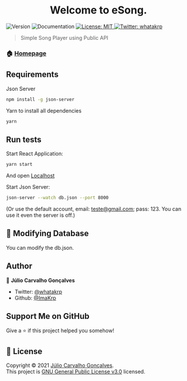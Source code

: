 <h1 align="center">Welcome to eSong. </h1>
<p>
  <img alt="Version" src="https://img.shields.io/badge/version-0.1-blue.svg?cacheSeconds=2592000" />
  
  <a target="_blank">
    <img alt="Documentation" src="https://img.shields.io/badge/documentation-yes-brightgreen.svg" />
  </a>
  <a href="https://choosealicense.com/licenses/mit/" target="_blank">
    <img alt="License: MIT" src="https://img.shields.io/badge/License-MIT-yellow.svg" />
  </a>
  <a href="https://twitter.com/whatakrp" target="_blank">
    <img alt="Twitter: whatakrp" src="https://img.shields.io/twitter/follow/whatakrp.svg?style=social" />
  </a>
</p>

> Simple Song Player using Public API

### 🏠 [Homepage](https://github.com/ImaKrp/eSong---Electron-React)

## Requirements

Json Server

```sh
npm install -g json-server
```

Yarn to install all dependencies

```sh
yarn
```

## Run tests

Start React Application:

```sh
yarn start
```

And open [Localhost](http://localhost:3000)

Start Json Server:

```sh
json-server --watch db.json --port 8000
```

(Or use the default account, email: teste@gmail.com; pass: 123. You can use it even the server is off.)

## 📑 Modifying Database

You can modify the db.json.

## Author

👤 **Júlio Carvalho Gonçalves**

- Twitter: [@whatakrp](https://twitter.com/whatakrp)
- Github: [@ImaKrp](https://github.com/ImaKrp)

## Support Me on GitHub

Give a ⭐️ if this project helped you somehow!

## 📝 License

Copyright © 2021 [Júlio Carvalho Gonçalves](https://github.com/ImaKrp).<br />
This project is [GNU General Public License v3.0](https://github.com/ImaKrp/eSong---Electron-React/blob/master/LICENSE) licensed.

